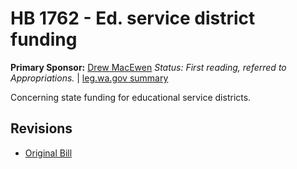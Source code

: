 # HB 1762 - Ed. service district funding
**Primary Sponsor:** [Drew MacEwen](/person/leg/drew.macewen.md)
*Status: First reading, referred to Appropriations.* | [leg.wa.gov summary](https://app.leg.wa.gov/billsummary?BillNumber=1762&Year=2021)

Concerning state funding for educational service districts.

## Revisions
* [Original Bill](1/)